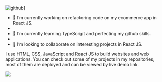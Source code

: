 ![github](https://img.shields.io/badge/GitHub-000000?style=for-the-badge&logo=GitHub&logoColor=white)]

- 🔭 I’m currently working on refactoring code on my ecommerce app in React JS.
- 
- 🌱 I’m currently learning TypeScript and perfecting my github skills.
- 
- 👯 I’m looking to collaborate on interesting projects in React JS.

I use HTML, CSS, JavaScript and React JS to build websites and web applications. You can check out some of my projects in my repositories, most of them are deployed and can be viewed by live demo link.



<img src="https://github-readme-stats.vercel.app/api/top-langs?username=zluvsand&layout=compact"/>

